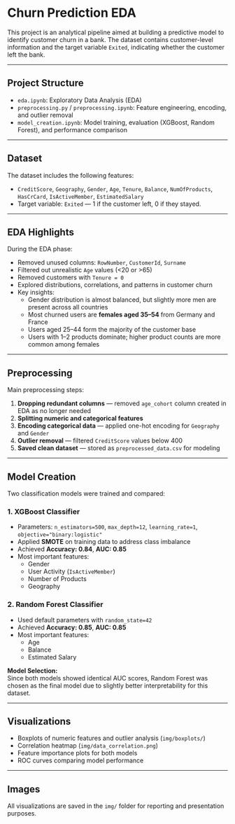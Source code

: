 # Churn Prediction EDA

This project is an analytical pipeline aimed at building a predictive model to identify customer churn in a bank. The dataset contains customer-level information and the target variable `Exited`, indicating whether the customer left the bank.

---

## Project Structure

- `eda.ipynb`: Exploratory Data Analysis (EDA)
- `preprocessing.py` / `preprocessing.ipynb`: Feature engineering, encoding, and outlier removal
- `model_creation.ipynb`: Model training, evaluation (XGBoost, Random Forest), and performance comparison

---

## Dataset

The dataset includes the following features:

- `CreditScore`, `Geography`, `Gender`, `Age`, `Tenure`, `Balance`, `NumOfProducts`, `HasCrCard`, `IsActiveMember`, `EstimatedSalary`
- Target variable: `Exited` — 1 if the customer left, 0 if they stayed.

---

## EDA Highlights

During the EDA phase:

- Removed unused columns: `RowNumber`, `CustomerId`, `Surname`
- Filtered out unrealistic `Age` values (<20 or >65)
- Removed customers with `Tenure = 0`
- Explored distributions, correlations, and patterns in customer churn
- Key insights:
  - Gender distribution is almost balanced, but slightly more men are present across all countries
  - Most churned users are **females aged 35–54** from Germany and France
  - Users aged 25–44 form the majority of the customer base
  - Users with 1–2 products dominate; higher product counts are more common among females

---

## Preprocessing

Main preprocessing steps:

1. **Dropping redundant columns** — removed `age_cohort` column created in EDA as no longer needed
2. **Splitting numeric and categorical features**
3. **Encoding categorical data** — applied one-hot encoding for `Geography` and `Gender`
4. **Outlier removal** — filtered `CreditScore` values below 400
5. **Saved clean dataset** — stored as `preprocessed_data.csv` for modeling

---

## Model Creation

Two classification models were trained and compared:

### 1. **XGBoost Classifier**
- Parameters: `n_estimators=500`, `max_depth=12`, `learning_rate=1`, `objective="binary:logistic"`
- Applied **SMOTE** on training data to address class imbalance
- Achieved **Accuracy: 0.84**, **AUC: 0.85**
- Most important features:
  - Gender
  - User Activity (`IsActiveMember`)
  - Number of Products
  - Geography

### 2. **Random Forest Classifier**
- Used default parameters with `random_state=42`
- Achieved **Accuracy: 0.85**, **AUC: 0.85**
- Most important features:
  - Age
  - Balance
  - Estimated Salary

**Model Selection:**  
Since both models showed identical AUC scores, Random Forest was chosen as the final model due to slightly better interpretability for this dataset.

---

## Visualizations

- Boxplots of numeric features and outlier analysis (`img/boxplots/`)
- Correlation heatmap (`img/data_correlation.png`)
- Feature importance plots for both models
- ROC curves comparing model performance

---

## Images

All visualizations are saved in the `img/` folder for reporting and presentation purposes.

